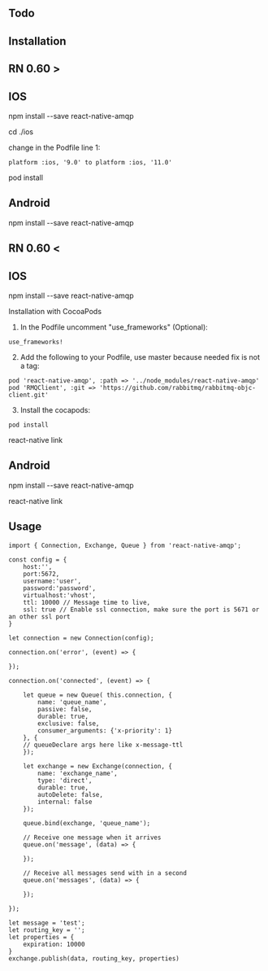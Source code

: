 ## Todo

## Installation



## RN 0.60 >

## IOS
npm install --save react-native-amqp

cd ./ios

change in the Podfile line 1:
```
platform :ios, '9.0' to platform :ios, '11.0'
```

pod install

## Android

npm install --save react-native-amqp

## RN 0.60 <

## IOS

npm install --save react-native-amqp

 Installation with CocoaPods

1. In the Podfile uncomment "use_frameworks" (Optional):

```
use_frameworks!
```
2. Add the following to your Podfile, use master because needed fix is not a tag:

```
pod 'react-native-amqp', :path => '../node_modules/react-native-amqp'
pod 'RMQClient', :git => 'https://github.com/rabbitmq/rabbitmq-objc-client.git'
```
3. Install the cocapods:

```
pod install
```

react-native link


## Android

npm install --save react-native-amqp

react-native link


## Usage
```
import { Connection, Exchange, Queue } from 'react-native-amqp';

const config = {
	host:'',
	port:5672,
	username:'user',
	password:'password',
	virtualhost:'vhost',
	ttl: 10000 // Message time to live,
	ssl: true // Enable ssl connection, make sure the port is 5671 or an other ssl port
}

let connection = new Connection(config);

connection.on('error', (event) => {

});

connection.on('connected', (event) => {

	let queue = new Queue( this.connection, {
		name: 'queue_name',
		passive: false,
		durable: true,
		exclusive: false,
		consumer_arguments: {'x-priority': 1}
	}, {
	// queueDeclare args here like x-message-ttl
	});

	let exchange = new Exchange(connection, {
		name: 'exchange_name',
		type: 'direct',
		durable: true,
		autoDelete: false,
		internal: false
	});

	queue.bind(exchange, 'queue_name');

	// Receive one message when it arrives
	queue.on('message', (data) => {

	});

	// Receive all messages send with in a second
	queue.on('messages', (data) => {

	});

});

let message = 'test';
let routing_key = '';
let properties = {
	expiration: 10000
}
exchange.publish(data, routing_key, properties)

```
